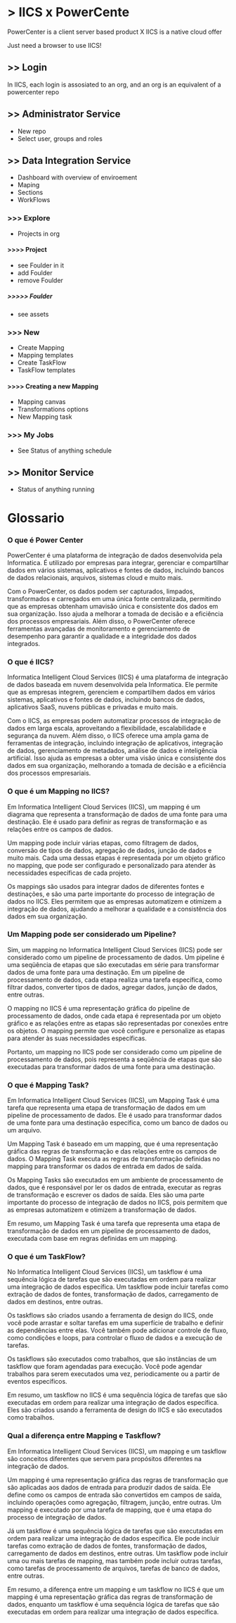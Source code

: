 


# > IICS x PowerCente

PowerCenter is a client server based product X IICS is a native cloud offer 

Just need a browser to use IICS!



## >> Login

In IICS, each login is assosiated to an org, and an org is an equivalent of a powercenter repo


## >> Administrator Service

- New repo
- Select user, groups and roles


## >> Data Integration Service

- Dashboard with overview of enviroement
- Maping
- Sections
- WorkFlows

### >>> Explore

- Projects in org

#### >>>> Project

- see Foulder in it
- add Foulder
- remove Foulder

##### >>>>> Foulder

- see assets


### >>> New

- Create Mapping
- Mapping templates
- Create TaskFlow
- TaskFlow templates 


#### >>>> Creating a new Mapping

- Mapping canvas
- Transformations options
- New Mapping task


### >>> My Jobs

- See Status of anything schedule 


## >> Monitor Service

- Status of anything running





# Glossario

### O que é Power Center

PowerCenter é uma plataforma de integração de dados desenvolvida pela Informatica. É utilizado por empresas para integrar, gerenciar e compartilhar dados em vários sistemas, aplicativos e fontes de dados, incluindo bancos de dados relacionais, arquivos, sistemas cloud e muito mais.

Com o PowerCenter, os dados podem ser capturados, limpados, transformados e carregados em uma única fonte centralizada, permitindo que as empresas obtenham umavisão única e consistente dos dados em sua organização. Isso ajuda a melhorar a tomada de decisão e a eficiência dos processos empresariais. Além disso, o PowerCenter oferece ferramentas avançadas de monitoramento e gerenciamento de desempenho para garantir a qualidade e a integridade dos dados integrados.

### O que é IICS?

Informatica Intelligent Cloud Services (IICS) é uma plataforma de integração de dados baseada em nuvem desenvolvida pela Informatica. Ele permite que as empresas integrem, gerenciem e compartilhem dados em vários sistemas, aplicativos e fontes de dados, incluindo bancos de dados, aplicativos SaaS, nuvens públicas e privadas e muito mais.

Com o IICS, as empresas podem automatizar processos de integração de dados em larga escala, aproveitando a flexibilidade, escalabilidade e segurança da nuvem. Além disso, o IICS oferece uma ampla gama de ferramentas de integração, incluindo integração de aplicativos, integração de dados, gerenciamento de metadados, análise de dados e inteligência artificial. Isso ajuda as empresas a obter uma visão única e consistente dos dados em sua organização, melhorando a tomada de decisão e a eficiência dos processos empresariais.


### O que é um Mapping no IICS?

Em Informatica Intelligent Cloud Services (IICS), um mapping é um diagrama que representa a transformação de dados de uma fonte para uma destinação. Ele é usado para definir as regras de transformação e as relações entre os campos de dados.

Um mapping pode incluir várias etapas, como filtragem de dados, conversão de tipos de dados, agregação de dados, junção de dados e muito mais. Cada uma dessas etapas é representada por um objeto gráfico no mapping, que pode ser configurado e personalizado para atender às necessidades específicas de cada projeto.

Os mappings são usados para integrar dados de diferentes fontes e destinações, e são uma parte importante do processo de integração de dados no IICS. Eles permitem que as empresas automatizem e otimizem a integração de dados, ajudando a melhorar a qualidade e a consistência dos dados em sua organização.


### Um Mapping pode ser considerado um Pipeline?

Sim, um mapping no Informatica Intelligent Cloud Services (IICS) pode ser considerado como um pipeline de processamento de dados. Um pipeline é uma seqüência de etapas que são executadas em série para transformar dados de uma fonte para uma destinação. Em um pipeline de processamento de dados, cada etapa realiza uma tarefa específica, como filtrar dados, converter tipos de dados, agregar dados, junção de dados, entre outras.

O mapping no IICS é uma representação gráfica do pipeline de processamento de dados, onde cada etapa é representada por um objeto gráfico e as relações entre as etapas são representadas por conexões entre os objetos. O mapping permite que você configure e personalize as etapas para atender às suas necessidades específicas.

Portanto, um mapping no IICS pode ser considerado como um pipeline de processamento de dados, pois representa a seqüência de etapas que são executadas para transformar dados de uma fonte para uma destinação.


### O que é Mapping Task?

Em Informatica Intelligent Cloud Services (IICS), um Mapping Task é uma tarefa que representa uma etapa de transformação de dados em um pipeline de processamento de dados. Ele é usado para transformar dados de uma fonte para uma destinação específica, como um banco de dados ou um arquivo.

Um Mapping Task é baseado em um mapping, que é uma representação gráfica das regras de transformação e das relações entre os campos de dados. O Mapping Task executa as regras de transformação definidas no mapping para transformar os dados de entrada em dados de saída.

Os Mapping Tasks são executados em um ambiente de processamento de dados, que é responsável por ler os dados de entrada, executar as regras de transformação e escrever os dados de saída. Eles são uma parte importante do processo de integração de dados no IICS, pois permitem que as empresas automatizem e otimizem a transformação de dados.

Em resumo, um Mapping Task é uma tarefa que representa uma etapa de transformação de dados em um pipeline de processamento de dados, executada com base em regras definidas em um mapping.



### O que é um TaskFlow?

No Informatica Intelligent Cloud Services (IICS), um taskflow é uma sequência lógica de tarefas que são executadas em ordem para realizar uma integração de dados específica. Um taskflow pode incluir tarefas como extração de dados de fontes, transformação de dados, carregamento de dados em destinos, entre outras.

Os taskflows são criados usando a ferramenta de design do IICS, onde você pode arrastar e soltar tarefas em uma superfície de trabalho e definir as dependências entre elas. Você também pode adicionar controle de fluxo, como condições e loops, para controlar o fluxo de dados e a execução de tarefas.

Os taskflows são executados como trabalhos, que são instâncias de um taskflow que foram agendadas para execução. Você pode agendar trabalhos para serem executados uma vez, periodicamente ou a partir de eventos específicos.

Em resumo, um taskflow no IICS é uma sequência lógica de tarefas que são executadas em ordem para realizar uma integração de dados específica. Eles são criados usando a ferramenta de design do IICS e são executados como trabalhos.


### Qual a diferença entre Mapping e Taskflow?

Em Informatica Intelligent Cloud Services (IICS), um mapping e um taskflow são conceitos diferentes que servem para propósitos diferentes na integração de dados.

Um mapping é uma representação gráfica das regras de transformação que são aplicadas aos dados de entrada para produzir dados de saída. Ele define como os campos de entrada são convertidos em campos de saída, incluindo operações como agregação, filtragem, junção, entre outras. Um mapping é executado por uma tarefa de mapping, que é uma etapa do processo de integração de dados.

Já um taskflow é uma sequência lógica de tarefas que são executadas em ordem para realizar uma integração de dados específica. Ele pode incluir tarefas como extração de dados de fontes, transformação de dados, carregamento de dados em destinos, entre outras. Um taskflow pode incluir uma ou mais tarefas de mapping, mas também pode incluir outras tarefas, como tarefas de processamento de arquivos, tarefas de banco de dados, entre outras.

Em resumo, a diferença entre um mapping e um taskflow no IICS é que um mapping é uma representação gráfica das regras de transformação de dados, enquanto um taskflow é uma sequência lógica de tarefas que são executadas em ordem para realizar uma integração de dados específica.















